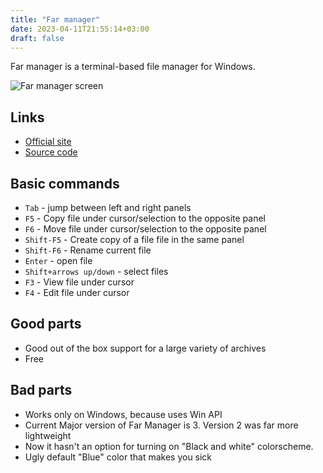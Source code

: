 ```yaml
---
title: "Far manager"
date: 2023-04-11T21:55:14+03:00
draft: false
---
```


Far manager is a terminal-based file manager for Windows.

<!--more-->

![Far manager screen](/fm/far_screen_1.png)

## Links

- [Official site](https://farmanager.com)
- [Source code](https://github.com/FarGroup/FarManager)

## Basic commands

- `Tab` - jump between left and right panels
- `F5` - Copy file under cursor/selection to the opposite panel
- `F6` - Move file under cursor/selection to the opposite panel
- `Shift-F5` - Create copy of a file file in the same panel
- `Shift-F6` - Rename current file
- `Enter` - open file
- `Shift+arrows up/down` - select files
- `F3` - View file under cursor
- `F4` - Edit file under cursor

## Good parts

- Good out of the box support for a large variety
  of archives
- Free

## Bad parts

- Works only on Windows, because uses Win API
- Current Major version of Far Manager is 3. Version 2 was
  far more lightweight
- Now it hasn't an option for turning on "Black and white"
  colorscheme.
- Ugly default "Blue" color that makes you sick